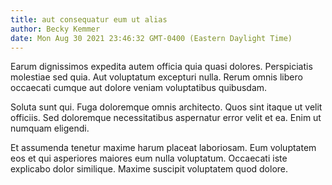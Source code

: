 ```yaml
---
title: aut consequatur eum ut alias
author: Becky Kemmer
date: Mon Aug 30 2021 23:46:32 GMT-0400 (Eastern Daylight Time)
---
```

Earum dignissimos expedita autem officia quia quasi dolores. Perspiciatis molestiae sed quia. Aut voluptatum excepturi nulla. Rerum omnis libero occaecati cumque aut dolore veniam voluptatibus quibusdam.

 Soluta sunt qui. Fuga doloremque omnis architecto. Quos sint itaque ut velit officiis. Sed doloremque necessitatibus aspernatur error velit et ea. Enim ut numquam eligendi.

 Et assumenda tenetur maxime harum placeat laboriosam. Eum voluptatem eos et qui asperiores maiores eum nulla voluptatum. Occaecati iste explicabo dolor similique. Maxime suscipit voluptatem quod dolore.